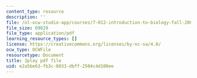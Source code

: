 ```yaml
---
content_type: resource
description: ''
file: /ol-ocw-studio-app/courses/7-012-introduction-to-biology-fall-2004/e2a5be63fb3c0033dbff2504c4d100ee_9iaoypSrIT0.pdf
file_size: 69829
file_type: application/pdf
learning_resource_types: []
license: https://creativecommons.org/licenses/by-nc-sa/4.0/
ocw_type: OCWFile
resourcetype: Document
title: 3play pdf file
uid: e2a5be63-fb3c-0033-dbff-2504c4d100ee
---
```

